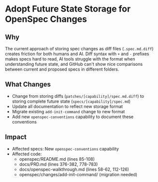 # Adopt Future State Storage for OpenSpec Changes

## Why

The current approach of storing spec changes as diff files (`.spec.md.diff`) creates friction for both humans and AI. Diff syntax with `+` and `-` prefixes makes specs hard to read, AI tools struggle with the format when understanding future state, and GitHub can't show nice comparisons between current and proposed specs in different folders.

## What Changes

- Change from storing diffs (`patches/[capability]/spec.md.diff`) to storing complete future state (`specs/[capability]/spec.md`)
- Update all documentation to reflect new storage format
- Migrate existing `add-init-command` change to new format
- Add new `openspec-conventions` capability to document these conventions



## Impact

- Affected specs: New `openspec-conventions` capability
- Affected code: 
  - openspec/README.md (lines 85-108)
  - docs/PRD.md (lines 376-382, 778-783)
  - docs/openspec-walkthrough.md (lines 58-62, 112-126)
  - openspec/changes/add-init-command/ (migration needed)

